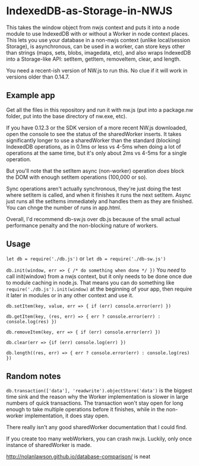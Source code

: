 # IndexedDB-as-Storage-in-NWJS

This takes the window object from nwjs context and puts it into a node module to use IndexedDB with or without a Worker in node context places. This lets you use your database in a non-nwjs context (unlike local/session Storage), is asynchronous, can be used in a worker, can store keys other than strings (maps, sets, blobs, imagedata, etc), and also wraps IndexedDB into a Storage-like API: setItem, getItem, removeItem, clear, and length.

You need a recent-ish version of NW.js to run this. No clue if it will work in versions older than 0.14.7.

## Example app

Get all the files in this repository and run it with nw.js (put into a package.nw folder, put into the base directory of nw.exe, etc).

If you have 0.12.3 or the SDK version of a more recent NW.js downloaded, open the console to see the status of the sharedWorker inserts. It takes significantly longer to use a sharedWorker than the standard (blocking) IndexedDB operations, as in 0.1ms or less vs 4-5ms when doing a lot of operations at the same time, but it's only about 2ms vs 4-5ms for a single operation. 

But you'll note that the setItem async (non-worker) operation *does* block the DOM with enough setItem operations (100,000 or so).  

Sync operations aren't actually synchronous, they're just doing the test where setItem is called, and when it finishes it runs the next setItem. Async just runs all the setItems immediately and handles them as they are finished. You can chnge the number of runs in app.html.

Overall, I'd recommend db-sw.js over db.js because of the small actual performance penalty and the non-blocking nature of workers.

## Usage

`let db = require('./db.js')` or `let db = require('./db-sw.js')`

`db.init(window, err => { /* do something when done */ })`
You *need* to call init(window) from a nwjs context, but it only needs to be done once due to module caching in node.js. That means you can do something like `require('./db.js').init(window)` at the beginning of your app, then require it later in modules or in any other context and use it.

`db.setItem(key, value, err => { if (err) console.error(err) })`

`db.getItem(key, (res, err) => { err ? console.error(err) : console.log(res) })`

`db.removeItem(key, err => { if (err) console.error(err) })`

`db.clear(err => {if (err) console.log(err) })`

`db.length((res, err) => { err ? console.error(err) : console.log(res) })`

## Random notes

`db.transaction(['data'], 'readwrite').objectStore('data')` is the biggest time sink and the reason why the Worker implementation is slower in large numbers of quick transactions. The transaction won't stay open for long enough to take multiple operations before it finishes, while in the non-worker implementation, it does stay open.

There really isn't any good sharedWorker documentation that I could find. 

If you create too many webWorkers, you can crash nw.js. Luckily, only once instance of sharedWorker is made.

http://nolanlawson.github.io/database-comparison/ is neat
